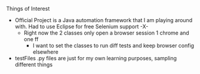 Things of Interest

- Official Project is a Java automation framework that I am playing around with.  Had to use Eclipse for free Selenium support -X-
  - Right now the 2 classes only open a browser session 1 chrome and one ff
    - I want to set the classes to run diff tests and keep browser config elsewhere
- testFiles .py files are just for my own learning purposes, sampling different things

